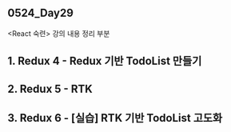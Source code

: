 ## 0524_Day29

<React 숙련> 강의 내용 정리 부분

## 1. Redux 4 - Redux 기반 TodoList 만들기

## 2. Redux 5 - RTK

## 3. Redux 6 - [실습] RTK 기반 TodoList 고도화
